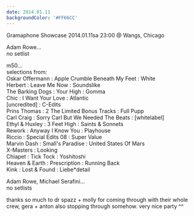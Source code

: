 ```yaml
---
date: 2014.01.11
backgroundColor: '#FF66CC'
---
```


Gramaphone Showcase 2014.01.11sa 23:00 @ Wangs, Chicago  

Adam Rowe...  
no setlist  

m50...  
selections from:  
Oskar Offermann : Apple Crumble Beneath My Feet : White  
Herbert : Leave Me Now : Soundslike  
The Barking Dogs : Your High : Gomma  
Chic : I Want Your Love : Atlantic  
\[uncredited\] : C-Edits  
Prins Thomas : 2 The Limited Bonus Tracks : Full Pupp  
Carl Craig : Sorry Carl But We Needed The Beats : \[whitelabel\]  
Ethyl & Huxley : 3 Feet High : Saints & Sonnets  
Rework : Anyway I Know You : Playhouse  
Riccio : Special Edits 08 : Super Value  
Marvin Dash : Small's Paradise : United States Of Mars  
X-Masters : Looking  
Chiapet : Tick Tock : Yoshitoshi  
Heaven & Earth : Prescription : Running Back  
Kink : Lost & Found : Liebe\*detail  

Adam Rowe, Michael Serafini...  
no setlists  

thanks so much to dr spazz + molly for coming through with their whole crew, gera + anton also stopping through somehow. very nice party ^^